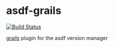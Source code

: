 # asdf-grails

[![Build Status](https://travis-ci.org/weibemoura/asdf-grails.svg?branch=master)](https://travis-ci.org/weibemoura/asdf-grails)

[grails](https://grails.org/) plugin for the asdf version manager
